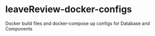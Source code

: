 # leaveReview-docker-configs
Docker build files and docker-compose up configs for Database and Components
